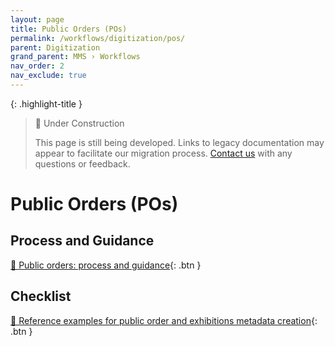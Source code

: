 ```yaml
---
layout: page
title: Public Orders (POs)
permalink: /workflows/digitization/pos/
parent: Digitization
grand_parent: MMS › Workflows
nav_order: 2
nav_exclude: true
---
```


{: .highlight-title }
> 🚧 Under Construction
>
> This page is still being developed. Links to legacy documentation may appear to facilitate our migration process. [Contact us](/metadata-documentation/contact/) with any questions or feedback.

# Public Orders (POs)

## Process and Guidance
[📄 Public orders: process and guidance](https://docs.google.com/document/d/1ZqIu8uge_iTDqO303pEYRcM8KmfqFj9m1nyMV0FXyiA/edit){: .btn }

## Checklist
[📄 Reference examples for public order and exhibitions metadata creation](https://docs.google.com/document/d/1rO3xtDgLpL1G6MxJ0BkCH_PGgS4QVJPn1xjfTbL9JuY/edit){: .btn }